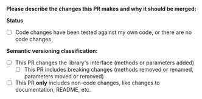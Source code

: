 **Please describe the changes this PR makes and why it should be merged:**

**Status**

- [ ] Code changes have been tested against my own code, or there are no code changes

**Semantic versioning classification:**

- [ ] This PR changes the library's interface (methods or parameters added)
  - [ ] This PR includes breaking changes (methods removed or renamed, parameters moved or removed)
- [ ] This PR **only** includes non-code changes, like changes to documentation, README, etc.
